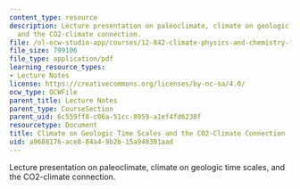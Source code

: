 ```yaml
---
content_type: resource
description: Lecture presentation on paleoclimate, climate on geologic time scales,
  and the CO2-climate connection.
file: /ol-ocw-studio-app/courses/12-842-climate-physics-and-chemistry-fall-2008/a9608176ace884a49b2b15a940301aad_part1_lec6.pdf
file_size: 799106
file_type: application/pdf
learning_resource_types:
- Lecture Notes
license: https://creativecommons.org/licenses/by-nc-sa/4.0/
ocw_type: OCWFile
parent_title: Lecture Notes
parent_type: CourseSection
parent_uid: 6c559ff8-c06a-51cc-8959-a1ef4fd6238f
resourcetype: Document
title: Climate on Geologic Time Scales and the CO2-Climate Connection
uid: a9608176-ace8-84a4-9b2b-15a940301aad
---
```

Lecture presentation on paleoclimate, climate on geologic time scales, and the CO2-climate connection.